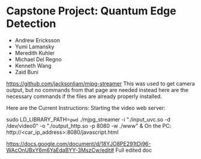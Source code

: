 <h1>Capstone Project: Quantum Edge Detection</h1>

- Andrew Ericksson
- Yumi Lamansky
- Meredith Kuhler
- Michael Del Regno
- Kenneth Wang
- Zaid Buni

https://github.com/jacksonliam/mjpg-streamer
This was used to get camera output, but no commands from that page are needed instead here are the necessary commands if the files are already properly installed.

Here are the Current Instructions:
Starting the video web server:

sudo LD_LIBRARY_PATH=`pwd` ./mjpg_streamer -i "./input_uvc.so -d /dev/video0" -o "./output_http.so -p 8080 -w ./www" &
On the PC: http://<car_ip_address>:8080/javascript.html

https://docs.google.com/document/d/18YJO8PE291tDj96-WAcOnUBxY6m6YaEdaBYY-3MszCw/edit#
Full edited doc

